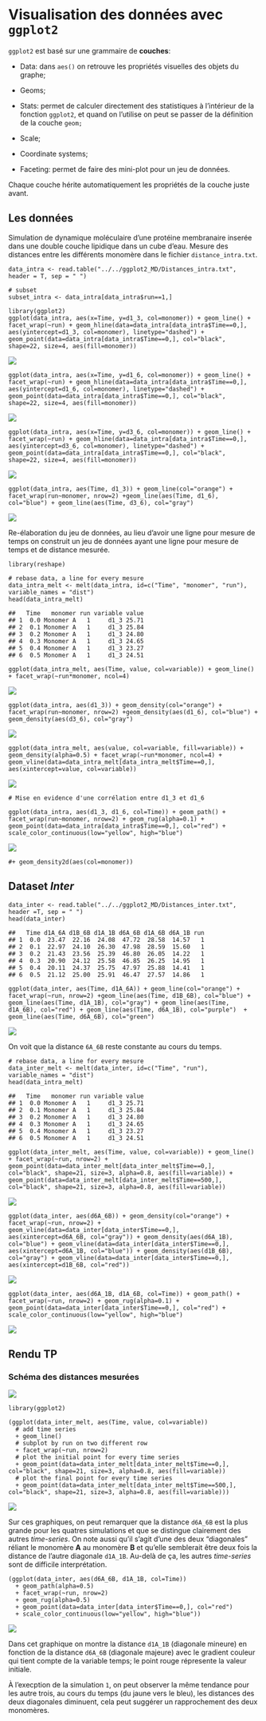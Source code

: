# Visualisation des données avec `ggplot2`

`ggplot2` est basé sur une grammaire de **couches**:

-   Data: dans `aes()` on retrouve les propriétés visuelles des objets
    du graphe;

-   Geoms;

-   Stats: permet de calculer directement des statistiques à l’intérieur
    de la fonction `ggplot2`, et quand on l’utilise on peut se passer de
    la définition de la couche `geom;`

-   Scale;

-   Coordinate systems;

-   Faceting: permet de faire des mini-plot pour un jeu de données.

Chaque couche hérite automatiquement les propriétés de la couche juste
avant.

## Les données

Simulation de dynamique moléculaire d’une protéine membranaire inserée
dans une double couche lipidique dans un cube d’eau. Mesure des
distances entre les différents monomère dans le fichier
`distance_intra.txt`.

    data_intra <- read.table("../../ggplot2_MD/Distances_intra.txt", header = T, sep = " ")

    # subset
    subset_intra <- data_intra[data_intra$run==1,]

    library(ggplot2)
    ggplot(data_intra, aes(x=Time, y=d1_3, col=monomer)) + geom_line() + facet_wrap(~run) + geom_hline(data=data_intra[data_intra$Time==0,], aes(yintercept=d1_3, col=monomer), linetype="dashed") + geom_point(data=data_intra[data_intra$Time==0,], col="black", shape=22, size=4, aes(fill=monomer))

![](cours_files/figure-markdown_strict/unnamed-chunk-2-1.png)

    ggplot(data_intra, aes(x=Time, y=d1_6, col=monomer)) + geom_line() + facet_wrap(~run) + geom_hline(data=data_intra[data_intra$Time==0,], aes(yintercept=d1_6, col=monomer), linetype="dashed") + geom_point(data=data_intra[data_intra$Time==0,], col="black", shape=22, size=4, aes(fill=monomer))

![](cours_files/figure-markdown_strict/unnamed-chunk-3-1.png)

    ggplot(data_intra, aes(x=Time, y=d3_6, col=monomer)) + geom_line() + facet_wrap(~run) + geom_hline(data=data_intra[data_intra$Time==0,], aes(yintercept=d3_6, col=monomer), linetype="dashed") + geom_point(data=data_intra[data_intra$Time==0,], col="black", shape=22, size=4, aes(fill=monomer))

![](cours_files/figure-markdown_strict/unnamed-chunk-4-1.png)

    ggplot(data_intra, aes(Time, d1_3)) + geom_line(col="orange") + facet_wrap(run~monomer, nrow=2) +geom_line(aes(Time, d1_6), col="blue") + geom_line(aes(Time, d3_6), col="gray")

![](cours_files/figure-markdown_strict/unnamed-chunk-5-1.png)

Re-élaboration du jeu de données, au lieu d’avoir une ligne pour mesure
de temps on construit un jeu de données ayant une ligne pour mesure de
temps et de distance mesurée.

    library(reshape)

    # rebase data, a line for every mesure
    data_intra_melt <- melt(data_intra, id=c("Time", "monomer", "run"), variable_names = "dist")
    head(data_intra_melt)

    ##   Time   monomer run variable value
    ## 1  0.0 Monomer A   1     d1_3 25.71
    ## 2  0.1 Monomer A   1     d1_3 25.84
    ## 3  0.2 Monomer A   1     d1_3 24.80
    ## 4  0.3 Monomer A   1     d1_3 24.65
    ## 5  0.4 Monomer A   1     d1_3 23.27
    ## 6  0.5 Monomer A   1     d1_3 24.51

    ggplot(data_intra_melt, aes(Time, value, col=variable)) + geom_line() + facet_wrap(~run*monomer, ncol=4)

![](cours_files/figure-markdown_strict/unnamed-chunk-7-1.png)

    ggplot(data_intra, aes(d1_3)) + geom_density(col="orange") + facet_wrap(run~monomer, nrow=2) +geom_density(aes(d1_6), col="blue") + geom_density(aes(d3_6), col="gray")

![](cours_files/figure-markdown_strict/unnamed-chunk-8-1.png)

    ggplot(data_intra_melt, aes(value, col=variable, fill=variable)) + geom_density(alpha=0.5) + facet_wrap(~run*monomer, ncol=4) + geom_vline(data=data_intra_melt[data_intra_melt$Time==0,], aes(xintercept=value, col=variable))

![](cours_files/figure-markdown_strict/unnamed-chunk-9-1.png)

    # Mise en evidence d'une corrélation entre d1_3 et d1_6

    ggplot(data_intra, aes(d1_3, d1_6, col=Time)) + geom_path() + facet_wrap(run~monomer, nrow=2) + geom_rug(alpha=0.1) + geom_point(data=data_intra[data_intra$Time==0,], col="red") + scale_color_continuous(low="yellow", high="blue") 

![](cours_files/figure-markdown_strict/unnamed-chunk-10-1.png)

    #+ geom_density2d(aes(col=monomer))

## Dataset *Inter*

    data_inter <- read.table("../../ggplot2_MD/Distances_inter.txt", header =T, sep = " ")
    head(data_inter)

    ##   Time d1A_6A d1B_6B d1A_1B d6A_6B d1A_6B d6A_1B run
    ## 1  0.0  23.47  22.16  24.08  47.72  28.58  14.57   1
    ## 2  0.1  22.97  24.10  26.30  47.98  28.59  15.60   1
    ## 3  0.2  21.43  23.56  25.39  46.80  26.05  14.22   1
    ## 4  0.3  20.90  24.12  25.58  46.85  26.25  14.95   1
    ## 5  0.4  20.11  24.37  25.75  47.97  25.88  14.41   1
    ## 6  0.5  21.12  25.00  25.91  46.47  27.57  14.86   1

    ggplot(data_inter, aes(Time, d1A_6A)) + geom_line(col="orange") + facet_wrap(~run, nrow=2) +geom_line(aes(Time, d1B_6B), col="blue") + geom_line(aes(Time, d1A_1B), col="gray") + geom_line(aes(Time, d1A_6B), col="red") + geom_line(aes(Time, d6A_1B), col="purple")  + geom_line(aes(Time, d6A_6B), col="green")

![](cours_files/figure-markdown_strict/unnamed-chunk-12-1.png)

On voit que la distance `6A_6B` reste constante au cours du temps.

    # rebase data, a line for every mesure
    data_inter_melt <- melt(data_inter, id=c("Time", "run"), variable_names = "dist")
    head(data_intra_melt)

    ##   Time   monomer run variable value
    ## 1  0.0 Monomer A   1     d1_3 25.71
    ## 2  0.1 Monomer A   1     d1_3 25.84
    ## 3  0.2 Monomer A   1     d1_3 24.80
    ## 4  0.3 Monomer A   1     d1_3 24.65
    ## 5  0.4 Monomer A   1     d1_3 23.27
    ## 6  0.5 Monomer A   1     d1_3 24.51

    ggplot(data_inter_melt, aes(Time, value, col=variable)) + geom_line() + facet_wrap(~run, nrow=2) + geom_point(data=data_inter_melt[data_inter_melt$Time==0,], col="black", shape=21, size=3, alpha=0.8, aes(fill=variable)) + geom_point(data=data_inter_melt[data_inter_melt$Time==500,], col="black", shape=21, size=3, alpha=0.8, aes(fill=variable))

![](cours_files/figure-markdown_strict/unnamed-chunk-14-1.png)

    ggplot(data_inter, aes(d6A_6B)) + geom_density(col="orange") + facet_wrap(~run, nrow=2) + geom_vline(data=data_inter[data_inter$Time==0,], aes(xintercept=d6A_6B, col="gray")) + geom_density(aes(d6A_1B), col="blue") + geom_vline(data=data_inter[data_inter$Time==0,], aes(xintercept=d6A_1B, col="blue")) + geom_density(aes(d1B_6B), col="gray") + geom_vline(data=data_inter[data_inter$Time==0,], aes(xintercept=d1B_6B, col="red"))

![](cours_files/figure-markdown_strict/unnamed-chunk-15-1.png)

    ggplot(data_inter, aes(d6A_1B, d1A_6B, col=Time)) + geom_path() + facet_wrap(~run, nrow=2) + geom_rug(alpha=0.1) + geom_point(data=data_inter[data_inter$Time==0,], col="red") + scale_color_continuous(low="yellow", high="blue") 

![](cours_files/figure-markdown_strict/unnamed-chunk-16-1.png)

## Rendu TP

### Schéma des distances mesurées

![](schema_dist.png)

    library(ggplot2)

    (ggplot(data_inter_melt, aes(Time, value, col=variable)) 
      # add time series
      + geom_line()
      # subplot by run on two different row
      + facet_wrap(~run, nrow=2)
      # plot the initial point for every time series
      + geom_point(data=data_inter_melt[data_inter_melt$Time==0,], col="black", shape=21, size=3, alpha=0.8, aes(fill=variable))
      # plot the final point for every time series
      + geom_point(data=data_inter_melt[data_inter_melt$Time==500,], col="black", shape=21, size=3, alpha=0.8, aes(fill=variable)))

![](cours_files/figure-markdown_strict/unnamed-chunk-17-1.png)

Sur ces graphiques, on peut remarquer que la distance `d6A_6B` est la
plus grande pour les quatres simulations et que se distingue clairement
des autres *time-series*. On note aussi qu’il s’agit d’une des deux
“diagonales” réliant le monomère **A** au monomère **B** et qu’elle
semblerait être deux fois la distance de l’autre diagonale `d1A_1B`.
Au-delà de ça, les autres *time-series* sont de difficile
interprétation.

    (ggplot(data_inter, aes(d6A_6B, d1A_1B, col=Time)) 
      + geom_path(alpha=0.5) 
      + facet_wrap(~run, nrow=2) 
      + geom_rug(alpha=0.5) 
      + geom_point(data=data_inter[data_inter$Time==0,], col="red") 
      + scale_color_continuous(low="yellow", high="blue"))

![](cours_files/figure-markdown_strict/unnamed-chunk-18-1.png)

Dans cet graphique on montre la distance `d1A_1B` (diagonale mineure) en
fonction de la distance `d6A_6B` (diagonale majeure) avec le gradient
couleur qui tient compte de la variable temps; le point rouge répresente
la valeur initiale.

À l’execption de la simulation `1`, on peut observer la même tendance
pour les autre trois, au cours du temps (du jaune vers le bleu), les
distances des deux diagonales diminuent, cela peut suggérer un
rapprochement des deux monomères.
